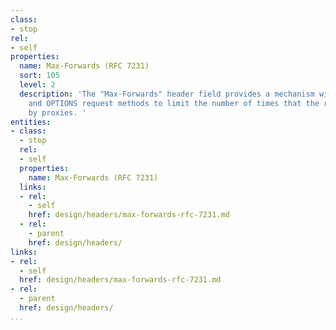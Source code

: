 ```yaml
---
class:
- stop
rel:
- self
properties:
  name: Max-Forwards (RFC 7231)
  sort: 105
  level: 2
  description: 'The "Max-Forwards" header field provides a mechanism with the TRACE
    and OPTIONS request methods to limit the number of times that the request is forwarded
    by proxies. '
entities:
- class:
  - stop
  rel:
  - self
  properties:
    name: Max-Forwards (RFC 7231)
  links:
  - rel:
    - self
    href: design/headers/max-forwards-rfc-7231.md
  - rel:
    - parent
    href: design/headers/
links:
- rel:
  - self
  href: design/headers/max-forwards-rfc-7231.md
- rel:
  - parent
  href: design/headers/
...
```

